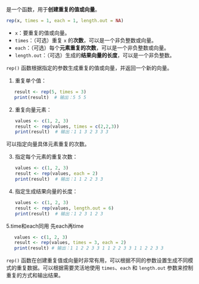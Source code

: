  是一个函数，用于**创建重复的值或向量**。
```R
rep(x, times = 1, each = 1, length.out = NA)
```

  - `x`：要重复的值或向量。
  - `times`：（可选）重复 `x` 的**次数**，可以是一个非负整数或向量。
  - `each`：（可选）每个**元素重复的次数**，可以是一个非负整数或向量。
  - `length.out`：（可选）生成的**结果向量的长度**，可以是一个非负整数。

`rep()` 函数根据指定的参数生成重复的值或向量，并返回一个新的向量。

1. 重复单个值：
````R
   result <- rep(5, times = 3)
   print(result)  # 输出：5 5 5
````

2. 重复向量元素：
   ````R
   values <- c(1, 2, 3)
   result <- rep(values, times = c(2,2,3))
   print(result)  # 输出：1 1 3 2 3 3 3
   ````

可以指定向量具体元素重复的次数。

3. 指定每个元素的重复次数：
   ````R
   values <- c(1, 2, 3)
   result <- rep(values, each = 2)
   print(result)  # 输出：1 1 2 2 3 3
   ````

4. 指定生成结果向量的长度：
   ````R
   values <- c(1, 2, 3)
   result <- rep(values, length.out = 6)
   print(result)  # 输出：1 2 3 1 2 3
   ````

5.time和each同用
先each再time
```R
   values <- c(1, 2, 3)
   result <- rep(values, times = 3, each = 2)
   print(result) # 输出：1 1 2 2 3 3 1 1 2 2 3 3 1 1 2 2 3 3 
```

`rep()` 函数在创建重复值或向量时非常有用，可以根据不同的参数设置生成不同模式的重复数据。可以根据需要灵活地使用 `times`、`each` 和 `length.out` 参数来控制重复的方式和输出结果。